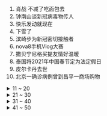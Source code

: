 1. 肖战 不减了吃面包去
2. 钟南山谈新冠病毒物传人
3. 快乐发动就现在
4. 下雪了
5. 滨崎步为新冠密切接触者
6. nova8手机Vlog大赛
7. 撒贝宁尼格买提友情好温暖
8. 泰国将2021年中国春节定为法定假日
9. 皮尔卡丹去世
10. 北京一确诊病例曾到昌平一商场购物
<details>
<summary>11 ~ 20</summary>

11. 宋运辉对程开颜提离婚
12. 有翡
13. 赵又廷挽救了差点裸泳的邓伦
14. 王一博眉钉
15. 1500余人侵犯涉疫公民个人信息被处罚
16. 西藏冒险王坠入冰川画面曝光
17. 寒潮
18. 冯森确认苗苗遇害
19. 常山药业称中国1.4亿人阳痿被罚60万
20. 2021湖北高考时间确定
</details>
<details>
<summary>21 ~ 30</summary>

21. 刘诗诗鱼骨辫
22. 江苏一押运员背枪在超市购物
23. 肖战杨紫吻戏路透
24. 流金岁月
25. 海鸟死亡肚子里全是塑料
26. 张萌帮明道去油
27. 上海下雪
28. 我的微博之力
29. 北京中小学校园封闭式管理
30. 黎智英已辞任壹传媒董事会主席
</details>
<details>
<summary>31 ~ 40</summary>

31. 医院确认男生向女生泼洒的是硫酸
32. 这才是真正的雪上加霜
33. 张慧雯想恋爱被亲妈打脸
34. 你们家冷成啥颜色了
35. 巡回检察组
36. 阳光之下
37. 王一博地铁晚安语音
38. 顶楼
39. 李晟镇守四十八寨寨门
40. 李易峰吓到头发飞起来了
</details>
<details>
<summary>41 ~ 50</summary>

41. 大江大河
42. 蒋凡被中止认定杭州高层次人才
43. 雪天踩出400平方米小猪佩奇
44. 李斯丹妮贾乃亮放空时在想什么
45. 广东被泼化学物质女孩眼角膜严重损伤
46. 朱锁锁被骗
47. 吴亦凡湖南跨年彩排
48. 泸州一工地挖出1000余枚炸弹
49. 老干妈儿子公司被限制高消费
50. 北京1月29日前所有老师全员到岗
</details>